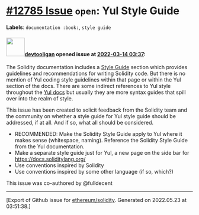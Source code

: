 # [\#12785 Issue](https://github.com/ethereum/solidity/issues/12785) `open`: Yul Style Guide
**Labels**: `documentation :book:`, `style guide`


#### <img src="https://avatars.githubusercontent.com/u/71567643?u=f13493da26d49f4dd4d82d6ac764c5e4e151b3c4&v=4" width="50">[devtooligan](https://github.com/devtooligan) opened issue at [2022-03-14 03:37](https://github.com/ethereum/solidity/issues/12785):

The Solidity documentation includes a [Style Guide](https://docs.soliditylang.org/en/latest/style-guide.html) section which provides guidelines and recommendations for writing Solidity code. But there is no mention of Yul coding style guidelines within that page or within the Yul section of the docs. There are some indirect references to Yul style throughout the [Yul docs](https://docs.soliditylang.org/en/latest/yul.html) but usually they are more syntax guides that spill over into the realm of style.

This issue has been created to solicit feedback from the Solidity team and the community on whether a style guide for Yul style guide should be addressed, if at all.  And if so, what all should be considered.

- RECOMMENDED: Make the Solidity Style Guide apply to Yul where it makes sense (whitespace, naming). Reference the Solidity Style Guide from the Yul documentation.
- Make a separate style guide just for Yul, a new page on the side bar for https://docs.soliditylang.org/
- Use conventions inspired by Solidity
- Use conventions inspired by some other language (if so, which?)

This issue was co-authored by @fulldecent 




-------------------------------------------------------------------------------



[Export of Github issue for [ethereum/solidity](https://github.com/ethereum/solidity). Generated on 2022.05.23 at 03:51:38.]
